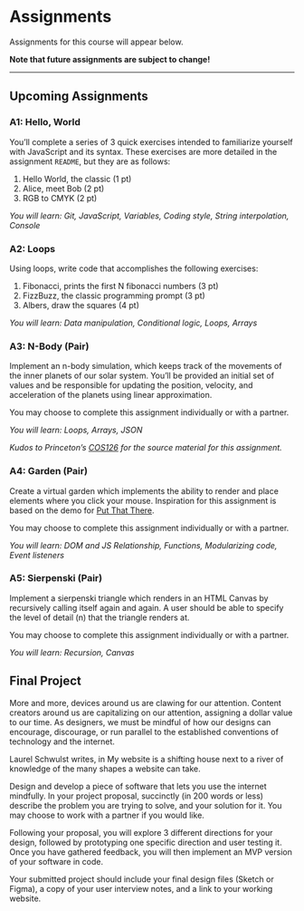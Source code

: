# Assignments
Assignments for this course will appear below. 

**Note that future assignments are subject to change!**

---

## Upcoming Assignments

### A1: Hello, World

You’ll complete a series of 3 quick exercises intended to familiarize yourself with JavaScript and its syntax. These exercises are more detailed in the assignment `README`, but they are as follows:

1. Hello World, the classic (1 pt)
2. Alice, meet Bob (2 pt)
3. RGB to CMYK (2 pt)

*You will learn: Git, JavaScript, Variables, Coding style, String interpolation, Console*

### A2: Loops

Using loops, write code that accomplishes the following exercises:

1. Fibonacci, prints the first N fibonacci numbers (3 pt)
2. FizzBuzz, the classic programming prompt (3 pt)
3. Albers, draw the squares (4 pt)

*You will learn: Data manipulation, Conditional logic, Loops, Arrays*

### A3: N-Body (Pair)

Implement an n-body simulation, which keeps track of the movements of the inner planets of our solar system. You’ll be provided an initial set of values and be responsible for updating the position, velocity, and acceleration of the planets using linear approximation.

You may choose to complete this assignment individually or with a partner.

*You will learn: Loops, Arrays, JSON*

_Kudos to Princeton’s [COS126](https://www.cs.princeton.edu/courses/archive/fall19/cos126/assignments/nbody/) for the source material for this assignment._


### A4: Garden (Pair)

Create a virtual garden which implements the ability to render and place elements where you click your mouse. Inspiration for this assignment is based on the demo for [Put That There](https://www.youtube.com/watch?v=RyBEUyEtxQo).

You may choose to complete this assignment individually or with a partner.

*You will learn: DOM and JS Relationship, Functions, Modularizing code, Event listeners*


### A5: Sierpenski (Pair)

Implement a sierpenski triangle which renders in an HTML Canvas by recursively calling itself again and again. A user should be able to specify the level of detail (n) that the triangle renders at.

You may choose to complete this assignment individually or with a partner.

*You will learn: Recursion, Canvas*

## Final Project

More and more, devices around us are clawing for our attention. Content creators around us are capitalizing on our attention, assigning a dollar value to our time. As designers, we must be mindful of how our designs can encourage, discourage, or run parallel to the established conventions of technology and the internet. 

Laurel Schwulst writes, in My website is a shifting house next to a river of knowledge of the many shapes a website can take. 

Design and develop a piece of software that lets you use the internet mindfully. In your project proposal, succinctly (in 200 words or less) describe the problem you are trying to solve, and your solution for it. You may choose to work with a partner if you would like. 

Following your proposal, you will explore 3 different directions for your design, followed by prototyping one specific direction and user testing it. Once you have gathered feedback, you will then implement an MVP version of your software in code.

Your submitted project should include your final design files (Sketch or Figma), a copy of your user interview notes, and a link to your working website. 

